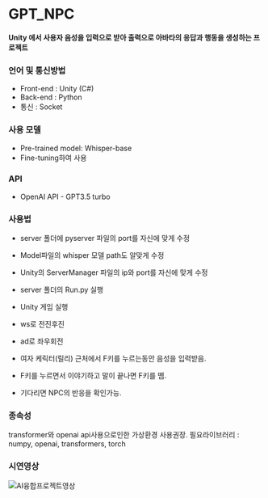 # GPT_NPC
**Unity 에서 사용자 음성을 입력으로 받아 출력으로 아바타의 응답과 행동을 생성하는 프로젝트**

### 언어 및 통신방법
- Front-end : Unity (C#)
- Back-end : Python
- 통신 : Socket

### 사용 모델
- Pre-trained model: Whisper-base
- Fine-tuning하여 사용

### API
- OpenAI API - GPT3.5 turbo

### 사용법
- server 폴더에 pyserver 파일의 port를 자신에 맞게 수정
- Model파일의 whisper 모델 path도 알맞게 수정

- Unity의 ServerManager 파일의 ip와 port를 자신에 맞게 수정

- server 폴더의 Run.py 실행
- Unity 게임 실행

- ws로 전진후진
- ad로 좌우회전
- 여자 케릭터(릴리) 근처에서 F키를 누르는동안 음성을 입력받음.
- F키를 누르면서 이야기하고 말이 끝나면 F키를 뗌.

- 기다리면 NPC의 반응을 확인가능.

### 종속성
transformer와 openai api사용으로인한 가상환경 사용권장.
필요라이브러리 : numpy, openai, transformers, torch

### 시연영상
![AI융합프로젝트영상](https://github.com/1suyb/GPT_NPC/assets/89519957/857f063d-8f8b-4532-8a02-228d4bbc5e3b)
